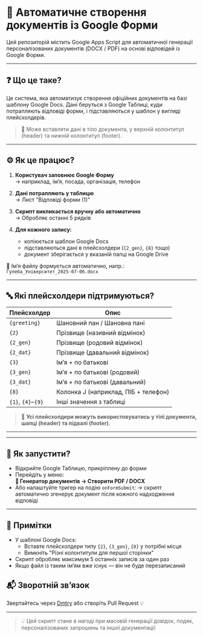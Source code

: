 # 📄 Автоматичне створення документів із Google Форми

Цей репозиторій містить Google Apps Script для автоматичної генерації персоналізованих документів (DOCX / PDF) на основі відповідей із Google Форми.

---

## ❓ Що це таке?

Це система, яка автоматизує створення офіційних документів на базі шаблону Google Docs. Дані беруться з Google Таблиці, куди потрапляють відповіді форми, і підставляються у шаблон у вигляді плейсхолдерів.

> 🧠 Може вставляти дані в тіло документа, у верхній колонтитул (header) та нижній колонтитул (footer).

---

## ⚙️ Як це працює?

1. **Користувач заповнює Google Форму**  
   → наприклад, ім’я, посада, організація, телефон

2. **Дані потрапляють у таблицю**  
   → Лист "Відповіді форми (1)"

3. **Скрипт викликається вручну або автоматично**  
   → Обробляє останні 5 рядків

4. **Для кожного запису:**
   - копіюється шаблон Google Docs
   - підставляються дані в плейсхолдери (`{2_gen}`, `{8}` тощо)
   - документ зберігається у вказаній папці на Google Drive

📎 Ім’я файлу формується автоматично, напр.:  
`Гулеба_Університет_2025-07-06.docx`

---

## 🔤 Які плейсхолдери підтримуються?

| Плейсхолдер     | Опис                                             |
|------------------|--------------------------------------------------|
| `{greeting}`     | Шановний пан / Шановна пані                      |
| `{2}`            | Прізвище (називний відмінок)                    |
| `{2_gen}`        | Прізвище (родовий відмінок)                     |
| `{2_dat}`        | Прізвище (давальний відмінок)                   |
| `{3}`            | Ім’я + по батькові                              |
| `{3_gen}`        | Ім’я + по батькові (родовий)                    |
| `{3_dat}`        | Ім’я + по батькові (давальний)                  |
| `{8}`            | Колонка J (наприклад, ПІБ + телефон)            |
| `{1}`, `{4}`–`{9}` | Інші значення з таблиці                        |

> 📌 **Усі плейсхолдери можуть використовуватись у тілі документа, шапці (header) та підвалі (footer)**.

---


---

## 🚀 Як запустити?

- Відкрийте Google Таблицю, прикріплену до форми
- Перейдіть у меню:  
  **📄 Генератор документів → Створити PDF / DOCX**
- Або налаштуйте тригер на подію `onFormSubmit`:
  → скрипт автоматично згенерує документ після кожного надходження відповіді

---

## 📎 Примітки

- У шаблоні Google Docs:
  - Вставте плейсхолдери типу `{2}`, `{3_gen}`, `{8}` у потрібні місця
  - Вимкніть "Різні колонтитули для першої сторінки"
- Скрипт обробляє максимум 5 останніх записів за один раз
- Якщо файл із таким ім’ям вже існує — він не буде перезаписаний


## 📬 Зворотній зв’язок

Звертайтесь через [Dmtry](https://github.com/Dmitze) або створіть Pull Request 💡

---

> 💡 Цей скрипт стане в нагоді при масовій генерації довідок, подяк, персоналізованих запрошень та іншої документації


